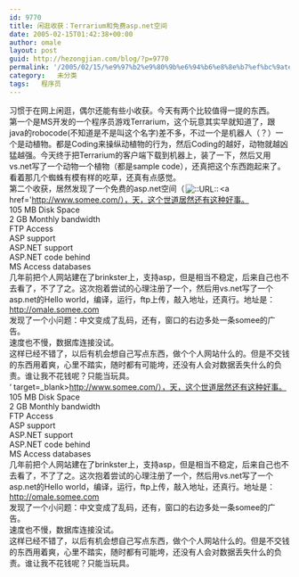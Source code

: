 ```yaml
---
id: 9770
title: 闲逛收获：Terrarium和免费asp.net空间
date: 2005-02-15T01:42:38+00:00
author: omale
layout: post
guid: http://hezongjian.com/blog/?p=9770
permalink: '/2005/02/15/%e9%97%b2%e9%80%9b%e6%94%b6%e8%8e%b7%ef%bc%9aterrarium%e5%92%8c%e5%85%8d%e8%b4%b9asp-net%e7%a9%ba%e9%97%b4-2/'
category:   未分类  
tags:   程序员
---
```

习惯于在网上闲逛，偶尔还能有些小收获。今天有两个比较值得一提的东西。  
第一个是MS开发的一个程序员游戏Terrarium，这个玩意其实早就知道了，跟java的robocode(不知道是不是叫这个名字)差不多，不过一个是机器人（？）一个是动植物。都是Coding来操纵动植物的行为，然后Coding的越好，动物就越凶猛越强。今天终于把Terrarium的客户端下载到机器上，装了一下，然后又用vs.net写了一个动物一个植物（都是sample code），还真把这个东西跑起来了。看着那几个蜘蛛有模有样的吃草，还真有点感觉。  
第二个收获，居然发现了一个免费的asp.net空间（<img src=http://style.blogcn.com/blogcnpage/style/images/images/aurl.gif align=absbottom hspace=2 alt='::URL::' border=0><a href='http://www.somee.com/），天，这个世道居然还有这种好事。  
105 MB Disk Space   
 2 GB Monthly bandwidth   
 FTP Access   
 ASP support   
 ASP.NET support   
 ASP.NET code behind   
 MS Access databases   
几年前把个人网站建在了brinkster上，支持asp，但是相当不稳定，后来自己也不去看了，不了了之。这次抱着尝试的心理注册了一个，然后用vs.net写了一个asp.net的Hello world，编译，运行，ftp上传，敲入地址，还真行。地址是：http://omale.somee.com  
发现了一个小问题：中文变成了乱码，还有，窗口的右边多处一条somee的广告。  
速度也不慢，数据库连接没试。  
这样已经不错了，以后有机会想自己写点东西，做个个人网站什么的。但是不交钱的东西用着爽，心里不踏实，随时都有可能垮，还没有人会对数据丢失什么的负责。谁让我不花钱呢？只能当玩具。  
&#8216; target=_blank>http://www.somee.com/），天，这个世道居然还有这种好事。  
105 MB Disk Space   
 2 GB Monthly bandwidth   
 FTP Access   
 ASP support   
 ASP.NET support   
 ASP.NET code behind   
 MS Access databases   
几年前把个人网站建在了brinkster上，支持asp，但是相当不稳定，后来自己也不去看了，不了了之。这次抱着尝试的心理注册了一个，然后用vs.net写了一个asp.net的Hello world，编译，运行，ftp上传，敲入地址，还真行。地址是：http://omale.somee.com  
发现了一个小问题：中文变成了乱码，还有，窗口的右边多处一条somee的广告。  
速度也不慢，数据库连接没试。  
这样已经不错了，以后有机会想自己写点东西，做个个人网站什么的。但是不交钱的东西用着爽，心里不踏实，随时都有可能垮，还没有人会对数据丢失什么的负责。谁让我不花钱呢？只能当玩具。  
</a>